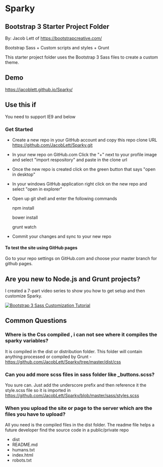# Sparky

## Bootstrap 3 Starter Project Folder
By: Jacob Lett of https://bootstrapcreative.com/

Bootstrap Sass + Custom scripts and styles + Grunt 

This starter project folder uses the Bootstrap 3 Sass files to create a custom theme. 

## Demo
https://jacoblett.github.io/Sparky/

## Use this if
You need to support IE9 and below

### Get Started

- Create a new repo in your GitHub account and copy this repo clone URL https://github.com/JacobLett/Sparky.git

- In your new repo on GitHub.com Click the "+" next to your profile image and select "import respository" and paste in the clone url

- Once the new repo is created click on the green button that says "open in desktop"

- In your windows GitHub application right click on the new repo and select "open in explorer"

- Open up git shell and enter the following commands

    npm install

    bower install

    grunt watch

- Commit your changes and sync to your new repo

#### To test the site using GitHub pages
Go to your repo settings on GitHub.com and choose your master branch for github pages.

## Are you new to Node.js and Grunt projects?
I created a 7-part video series to show you how to get setup and then customize Sparky.

[![Bootstrap 3 Sass Customization Tutorial](http://img.youtube.com/vi/hJV-4rhjK4Q/0.jpg)](https://www.youtube.com/watch?v=FsIPmDe-3KU&lc=z13owlkayn3iyfeqw04cg1yzan2dsjnbec0)

## Common Questions

### Where is the Css compiled , i can not see where it compiles the sparky variables?
It is compiled in the dist or distribution folder. This folder will contain anything processed or compiled by Grunt - https://github.com/JacobLett/Sparky/tree/master/dist/css

### Can you add more scss files in sass folder like _buttons.scss?
You sure can. Just add the underscore prefix and then reference it the style.scss file so it is imported in https://github.com/JacobLett/Sparky/blob/master/sass/styles.scss

### When you upload the site or page to the server which are the files you have to upload?
All you need is the compiled files in the dist folder. The readme file helps a future developer find the source code in a public/private repo

- dist
- README.md
- humans.txt
- index.html
- robots.txt
